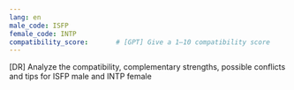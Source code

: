 ```yaml
---
lang: en
male_code: ISFP
female_code: INTP
compatibility_score:       # [GPT] Give a 1–10 compatibility score
---
```


[DR] Analyze the compatibility, complementary strengths, possible conflicts and tips for ISFP male and INTP female

